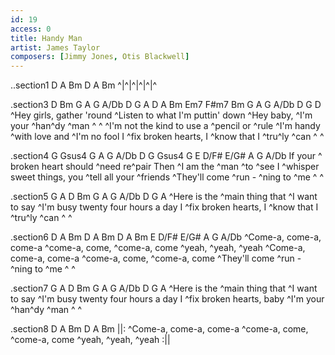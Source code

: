 ```yaml
---
id: 19
access: 0
title: Handy Man
artist: James Taylor
composers: [Jimmy Jones, Otis Blackwell]
---
```

..section1 D A Bm D A Bm
^|^|^|^|^|^

.section3 D Bm G A G A/Db D G A D A Bm Em7 F#m7 Bm G A G A/Db D G D
^Hey girls, gather 'round
^Listen to what I'm puttin' down
^Hey baby, ^I'm your ^han^dy ^man ^ ^
^I'm not the kind to use a ^pencil or ^rule 
^I'm handy ^with love and ^I'm no fool
I ^fix broken hearts, I ^know that I ^tru^ly ^can ^ ^

.section4 G Gsus4 G A G A/Db D G Gsus4 G E D/F# E/G# A G A/Db
If your ^ broken heart should ^need re^pair 
Then ^I am the ^man ^to ^see
I ^whisper sweet things, you ^tell all your ^friends 
^They'll come ^run - ^ning to ^me ^ ^

.section5 G A D Bm G A G A/Db D G A
^Here is the ^main thing that ^I want to say
^I'm busy twenty four hours a day
I ^fix broken hearts, I ^know that I ^tru^ly ^can ^ ^

.section6 D A Bm D A Bm D A Bm E D/F# E/G# A G A/Db
^Come-a, come-a, come-a ^come-a, come, ^come-a, come
^yeah, ^yeah, ^yeah 
^Come-a, come-a, come-a ^come-a, come, ^come-a, come
^They'll come ^run - ^ning to ^me ^ ^

.section7 G A D Bm G A G A/Db D G A
^Here is the ^main thing that ^I want to say
^I'm busy twenty four hours a day
I ^fix broken hearts, baby ^I'm your ^han^dy ^man ^ ^

.section8 D A Bm D A Bm
||: ^Come-a, come-a, come-a ^come-a, come, ^come-a, come
^yeah, ^yeah, ^yeah :||